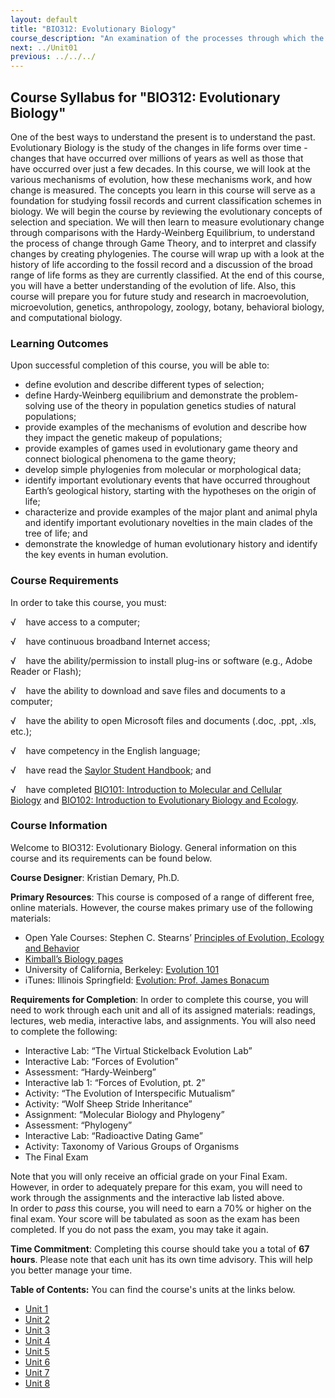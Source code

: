 ```yaml
---
layout: default
title: "BIO312: Evolutionary Biology"
course_description: "An examination of the processes through which the current forms of life have arisen. Topics include: the mechanisms of evolution, measures of evolutionary change, current framings of evolutionary changes (e.g. Game Theory), and phylogenies."
next: ../Unit01
previous: ../../../
---
```

Course Syllabus for "BIO312: Evolutionary Biology"
--------------------------------------------------

One of the best ways to understand the present is to understand the
past. Evolutionary Biology is the study of the changes in life forms
over time - changes that have occurred over millions of years as well as
those that have occurred over just a few decades. In this course, we
will look at the various mechanisms of evolution, how these mechanisms
work, and how change is measured. The concepts you learn in this course
will serve as a foundation for studying fossil records and current
classification schemes in biology. We will begin the course by reviewing
the evolutionary concepts of selection and speciation. We will then
learn to measure evolutionary change through comparisons with the
Hardy-Weinberg Equilibrium, to understand the process of change through
Game Theory, and to interpret and classify changes by creating
phylogenies. The course will wrap up with a look at the history of life
according to the fossil record and a discussion of the broad range of
life forms as they are currently classified. At the end of this course,
you will have a better understanding of the evolution of life. Also,
this course will prepare you for future study and research in
macroevolution, microevolution, genetics, anthropology, zoology, botany,
behavioral biology, and computational biology.

### Learning Outcomes

Upon successful completion of this course, you will be able to:  

-   define evolution and describe different types of selection;
-   define Hardy-Weinberg equilibrium and demonstrate the
    problem-solving use of the theory in population genetics studies of
    natural populations;
-   provide examples of the mechanisms of evolution and describe how
    they impact the genetic makeup of populations;
-   provide examples of games used in evolutionary game theory and
    connect biological phenomena to the game theory;
-   develop simple phylogenies from molecular or morphological data;
-   identify important evolutionary events that have occurred throughout
    Earth’s geological history, starting with the hypotheses on the
    origin of life;
-   characterize and provide examples of the major plant and animal
    phyla and identify important evolutionary novelties in the main
    clades of the tree of life; and
-   demonstrate the knowledge of human evolutionary history and identify
    the key events in human evolution. 

### Course Requirements

In order to take this course, you must:   
  
 √    have access to a computer;  
  
 √    have continuous broadband Internet access;  
  
 √    have the ability/permission to install plug-ins or software (e.g.,
Adobe Reader or Flash);  
  
 √    have the ability to download and save files and documents to a
computer;  
  
 √    have the ability to open Microsoft files and documents (.doc,
.ppt, .xls, etc.);  
  
 √    have competency in the English language;  
  
 √    have read the [Saylor Student
Handbook](http://www.saylor.org/site/wp-content/uploads/2012/05/Saylor-StudentHandbook.pdf);
and  
  
 √    have completed [BIO101: Introduction to Molecular and Cellular
Biology](http://www.saylor.org/courses/bio101a/) and [BIO102:
Introduction to Evolutionary Biology and
Ecology](http://www.saylor.org/courses/bio102/). 

### Course Information

Welcome to BIO312: Evolutionary Biology. General information on this
course and its requirements can be found below.  
  
 **Course Designer**: Kristian Demary, Ph.D.  
  
 **Primary Resources**: This course is composed of a range of different
free, online materials. However, the course makes primary use of the
following materials:  

-   Open Yale Courses: Stephen C. Stearns’ [Principles of Evolution,
    Ecology and
    Behavior](http://oyc.yale.edu/ecology-and-evolutionary-biology/eeb-122)
-   [Kimball’s Biology
    pages](http://users.rcn.com/jkimball.ma.ultranet/BiologyPages/)
-   University of California, Berkeley: [Evolution
    101](http://evolution.berkeley.edu/evosite/evo101/index.shtml)
-   iTunes: Illinois Springfield: [Evolution: Prof. James
    Bonacum](http://itunes.apple.com/itunes-u/evolution/id430684908)

**Requirements for Completion**: In order to complete this course, you
will need to work through each unit and all of its assigned materials:
readings, lectures, web media, interactive labs, and assignments. You
will also need to complete the following:  

-   Interactive Lab: “The Virtual Stickelback Evolution Lab”
-   Interactive Lab: “Forces of Evolution”
-   Assessment: “Hardy-Weinberg”
-   Interactive lab 1: “Forces of Evolution, pt. 2”
-   Activity: “The Evolution of Interspecific Mutualism”
-   Activity: “Wolf Sheep Stride Inheritance”
-   Assignment: “Molecular Biology and Phylogeny”
-   Assessment: “Phylogeny”
-   Interactive Lab: “Radioactive Dating Game”
-   Activity: Taxonomy of Various Groups of Organisms
-   The Final Exam

Note that you will only receive an official grade on your Final Exam.
However, in order to adequately prepare for this exam, you will need to
work through the assignments and the interactive lab listed above.  
 In order to *pass* this course, you will need to earn a 70% or higher
on the final exam. Your score will be tabulated as soon as the exam has
been completed. If you do not pass the exam, you may take it again.  
  
 **Time Commitment**: Completing this course should take you a total
of **67 hours**. Please note that each unit has its own time advisory.
This will help you better manage your time.  
  
**Table of Contents:** You can find the course's units at the links below.

- [Unit 1](https://legacy.saylor.org/bio312/Unit01/)
- [Unit 2](https://legacy.saylor.org/bio312/Unit02/)
- [Unit 3](https://legacy.saylor.org/bio312/Unit03/)
- [Unit 4](https://legacy.saylor.org/bio312/Unit04/)
- [Unit 5](https://legacy.saylor.org/bio312/Unit05/)
- [Unit 6](https://legacy.saylor.org/bio312/Unit06/)
- [Unit 7](https://legacy.saylor.org/bio312/Unit07/)
- [Unit 8](https://legacy.saylor.org/bio312/Unit08/)
